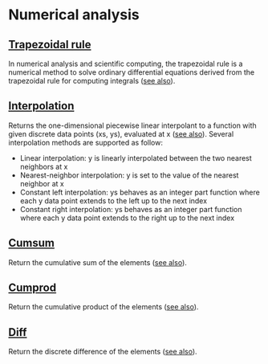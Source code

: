# Numerical analysis

## [Trapezoidal rule](./src/trapz.cairo)

In numerical analysis and scientific computing, the trapezoidal rule is a numerical method to solve ordinary differential equations derived from the trapezoidal rule for computing integrals ([see also](https://en.wikipedia.org/wiki/Trapezoidal_rule_(differential_equations))).

## [Interpolation](./src/interp.cairo)

Returns the one-dimensional piecewise linear interpolant to a function with given discrete data points (xs, ys), evaluated at x ([see also](https://numpy.org/doc/stable/reference/generated/numpy.interp.html)).
Several interpolation methods are supported as follow:
- Linear interpolation: y is linearly interpolated between the two nearest neighbors at x
- Nearest-neighbor interpolation: y is set to the value of the nearest neighbor at x
- Constant left interpolation: ys behaves as an integer part function where each y data point extends to the left up to the next index
- Constant right interpolation: ys behaves as an integer part function where each y data point extends to the right up to the next index

## [Cumsum](./src/cumsum.cairo)

Return the cumulative sum of the elements ([see also](https://numpy.org/doc/stable/reference/generated/numpy.cumsum.html#numpy-cumsum)).

## [Cumprod](./src/cumprod.cairo)

Return the cumulative product of the elements ([see also](https://numpy.org/doc/stable/reference/generated/numpy.cumprod.html#numpy-cumprod)).

## [Diff](./src/diff.cairo)

Return the discrete difference of the elements ([see also](https://numpy.org/doc/stable/reference/generated/numpy.diff.html#numpy.diff)).
